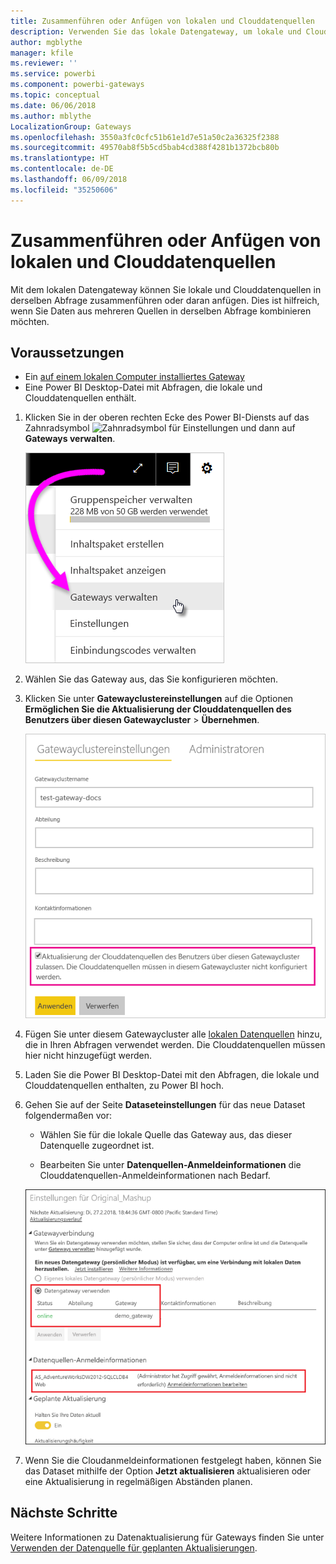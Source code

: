 ```yaml
---
title: Zusammenführen oder Anfügen von lokalen und Clouddatenquellen
description: Verwenden Sie das lokale Datengateway, um lokale und Clouddatenquellen in derselben Abfrage zusammenzuführen oder daran anzufügen.
author: mgblythe
manager: kfile
ms.reviewer: ''
ms.service: powerbi
ms.component: powerbi-gateways
ms.topic: conceptual
ms.date: 06/06/2018
ms.author: mblythe
LocalizationGroup: Gateways
ms.openlocfilehash: 3550a3fc0cfc51b61e1d7e51a50c2a36325f2388
ms.sourcegitcommit: 49570ab8f5b5cd5bab4cd388f4281b1372bcb80b
ms.translationtype: HT
ms.contentlocale: de-DE
ms.lasthandoff: 06/09/2018
ms.locfileid: "35250606"
---
```

# <a name="merge-or-append-on-premises-and-cloud-data-sources"></a>Zusammenführen oder Anfügen von lokalen und Clouddatenquellen

Mit dem lokalen Datengateway können Sie lokale und Clouddatenquellen in derselben Abfrage zusammenführen oder daran anfügen. Dies ist hilfreich, wenn Sie Daten aus mehreren Quellen in derselben Abfrage kombinieren möchten.

## <a name="prerequisites"></a>Voraussetzungen

- Ein [auf einem lokalen Computer installiertes Gateway](service-gateway-install.md)
- Eine Power BI Desktop-Datei mit Abfragen, die lokale und Clouddatenquellen enthält.

1. Klicken Sie in der oberen rechten Ecke des Power BI-Diensts auf das Zahnradsymbol ![Zahnradsymbol für Einstellungen](media/service-gateway-mashup-on-premises-cloud/icon-gear.png) und dann auf **Gateways verwalten**.

    ![Gateways verwalten](media/service-gateway-mashup-on-premises-cloud/manage-gateways.png)

2. Wählen Sie das Gateway aus, das Sie konfigurieren möchten.

3. Klicken Sie unter **Gatewayclustereinstellungen** auf die Optionen **Ermöglichen Sie die Aktualisierung der Clouddatenquellen des Benutzers über diesen Gatewaycluster** > **Übernehmen**.

    ![Über dieses Gatewaycluster aktualisieren](media/service-gateway-mashup-on-premises-cloud/refresh-gateway-cluster.png)

4. Fügen Sie unter diesem Gatewaycluster alle [lokalen Datenquellen](service-gateway-enterprise-manage-scheduled-refresh.md#add-a-data-source) hinzu, die in Ihren Abfragen verwendet werden. Die Clouddatenquellen müssen hier nicht hinzugefügt werden.

4. Laden Sie die Power BI Desktop-Datei mit den Abfragen, die lokale und Clouddatenquellen enthalten, zu Power BI hoch.

5. Gehen Sie auf der Seite **Dataseteinstellungen** für das neue Dataset folgendermaßen vor:

    - Wählen Sie für die lokale Quelle das Gateway aus, das dieser Datenquelle zugeordnet ist.

    - Bearbeiten Sie unter **Datenquellen-Anmeldeinformationen** die Clouddatenquellen-Anmeldeinformationen nach Bedarf.

    ![Dataseteinstellungen](media/service-gateway-mashup-on-premises-cloud/dataset-settings.png)

6. Wenn Sie die Cloudanmeldeinformationen festgelegt haben, können Sie das Dataset mithilfe der Option **Jetzt aktualisieren** aktualisieren oder eine Aktualisierung in regelmäßigen Abständen planen.


## <a name="next-steps"></a>Nächste Schritte

Weitere Informationen zu Datenaktualisierung für Gateways finden Sie unter [Verwenden der Datenquelle für geplanten Aktualisierungen](service-gateway-enterprise-manage-scheduled-refresh.md#using-the-data-source-for-scheduled-refresh).